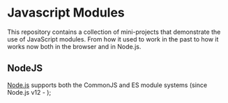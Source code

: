 # Javascript Modules

This repository contains a collection of mini-projects that demonstrate the use of JavaScript modules.
From how it used to work in the past to how it works now both in the browser and in Node.js.

## NodeJS

[Node.js](https://nodejs.org/en) supports both the CommonJS and ES module systems (since Node.js v12 - );
